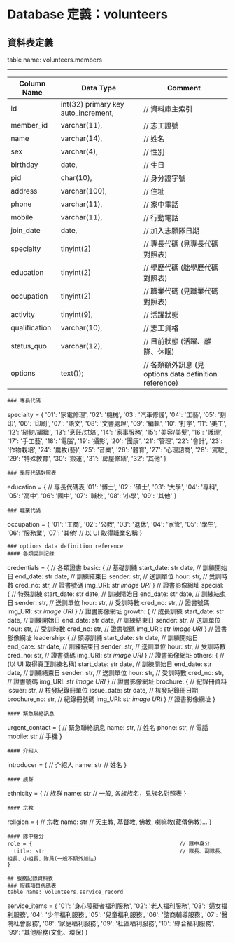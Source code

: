 # Database 定義：volunteers
## 資料表定義
table name: volunteers.members
<hr />

Column Name   | Data Type                             | Comment
--------------|---------------------------------------|-----------------
id            | int(32) primary key auto_increment,   |  // 資料庫主索引
member_id     | varchar(11),                          |  // 志工證號
name          | varchar(14),                          |  // 姓名
sex           | varchar(4),                           |  // 性別
birthday      | date,                                 |  // 生日
pid           | char(10),                             |  // 身分證字號
address       | varchar(100),                         |  // 住址
phone         | varchar(11),                          |  // 家中電話
mobile        | varchar(11),                          |  // 行動電話
join_date     | date,                                 |  // 加入志願隊日期
specialty     | tinyint(2)                            |  // 專長代碼 (見專長代碼對照表)
education     | tinyint(2)                            |  // 學歷代碼 (朏學歷代碼對照表)
occupation    | tinyint(2)                            |  // 職業代碼 (見職業代碼對照表)
activity      | tinyint(9),                           |  // 活躍狀態
qualification | varchar(10),                          |  // 志工資格
status_quo    | varchar(12),                          |  // 目前狀態 (活躍、離隊、休眠)
options       | text());                              |  // 各類額外訊息 (見 options data definition reference)
```
### 專長代碼
```
specialty = {
  '01': '家電修理',
  '02': '機械',
  '03': '汽車修護',
  '04': '工藝',
  '05': '刻印',
  '06': '印刷',
  '07': '語文',
  '08': '文書處理',
  '09': '編輯',
  '10': '打字',
  '11': '美工',
  '12': '縫紉/編織',
  '13': '烹飪/烘焙',
  '14': '家事服務',
  '15': '美容/美髮',
  '16': '護理',
  '17': '手工藝',
  '18': '電腦',
  '19': '攝影',
  '20': '團康',
  '21': '管理',
  '22': '會計',
  '23': '作物栽培',
  '24': '農牧(藝)',
  '25': '音樂',
  '26': '體育',
  '27': '心理諮商',
  '28': '駕駛',
  '29': '特殊教育',
  '30': '搬運',
  '31': '房屋修繕',
  '32': '其他'
}
```
### 學歷代碼對照表
```
education = {                                          // 專長代碼表 
  '01': '博士',
  '02': '碩士',
  '03': '大學',
  '04': '專科',
  '05': '高中',
  '06': '國中',
  '07': '職校',
  '08': '小學',
  '09': '其他'
}
```
### 職業代碼
```
occupation = {
  '01': '工商', 
  '02': '公教', 
  '03': '退休',
  '04': '家管', 
  '05': '學生',
  '06': '服務業',
  '07': '其他'                                          // 以 UI 取得職業名稱
}
```
### options data definition reference
#### 各類受訓記錄
```
credentials = {                                        // 各類證書
  basic: {                                             // 基礎訓練
    start_date: str date,                              //  訓練開始日
    end_date: str date,                                //  訓練結束日
    sender: str,                                       //  送訓單位
    hour: str,                                         //  受訓時數
    cred_no: str,                                      //  證書號碼
    img_URI: str _image URI_ }                         //  證書影像網址
  special: {                                           // 特殊訓練
    start_date: str date,                              //  訓練開始日
    end_date: str date,                                //  訓練結束日
    sender: str,                                       //  送訓單位
    hour: str,                                         //  受訓時數
    cred_no: str,                                      //  證書號碼
    img_URI: str _image URI_ }                         //  證書影像網址
  growth: {                                            // 成長訓練
    start_date: str date,                              //  訓練開始日
    end_date: str date,                                //  訓練結束日
    sender: str,                                       //  送訓單位
    hour: str,                                         //  受訓時數
    cred_no: str,                                      //  證書號碼
    img_URI: str _image URI_ }                         //  證書影像網址
  leadership: {                                        // 領導訓練
    start_date: str date,                              //  訓練開始日
    end_date: str date,                                //  訓練結束日
    sender: str,                                       //  送訓單位
    hour: str,                                         //  受訓時數
    cred_no: str,                                      //  證書號碼
    img_URI: str _image URI_ }                         //  證書影像網址
  others: {                                            // (以 UI 取得真正訓練名稱)
    start_date: str date,                              //  訓練開始日
    end_date: str date,                                //  訓練結束日
    sender: str,                                       //  送訓單位
    hour: str,                                         //  受訓時數
    cred_no: str,                                      //  證書號碼
    img_URI: str _image URI_ }                         //  證書影像網址
  brochure: {                                          // 紀錄冊資料
    issuer: str,                                       //  核發紀錄冊單位
    issue_date: str date,                              //  核發紀錄冊日期
    brochure_no: str,                                  //  紀錄冊號碼
    img_URI: str _image URI_ }                         //  證書影像網址
}
```
#### 緊急聯絡訊息
```
urgent_contact = {                                     // 緊急聯絡訊息
  name: str,                                           // 姓名
  phone: str,                                          // 電話 
  mobile: str                                          // 手機
}
```
#### 介紹人
```
introducer = {                                         // 介紹人
  name: str                                            // 姓名
}
```
#### 族群
```
ethnicity = {                                          // 族群
  name: str                                            // 一般, 各族族名，見族名對照表
}
```
#### 宗教
```
religion = {                                           // 宗教
  name: str                                            // 天主教, 基督教, 佛教, 喇嘛教(藏傳佛教)...
}
```
#### 隊中身分
role = {                                               // 隊中身分
  title: str                                           // 隊長、副隊長、組長、小組長、隊員(一般不額外加註)
}

## 服務記錄資料表
### 服務項目代碼表
table name: volunteers.service_record

```
service_items = {
  '01': '身心障礙者福利服務',
  '02': '老人福利服務',
  '03': '婦女福利服務',
  '04': '少年福利服務',
  '05': '兒童福利服務',
  '06': '諮商輔導服務',
  '07': '醫院社會服務',
  '08': '家庭福利服務',
  '09': '社區福利服務',
  '10': '綜合福利服務',
  '99': '其他服務(文化、環保)
}
```

   

